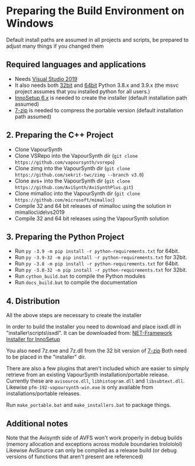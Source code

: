 # Preparing the Build Environment on Windows

Default install paths are assumed in all projects and scripts, be prepared to adjust many things if you changed them

## Required languages and applications

* Needs [Visual Studio 2019](https://visualstudio.microsoft.com/de/vs/)
* It also needs both [32bit](https://www.python.org/) and [64bit](https://www.python.org/) Python 3.8.x and 3.9.x (the msvc project assumes that you installed python for all users.)
* [InnoSetup 6.x](http://www.jrsoftware.org/isdl.php) is needed to create the installer (default installation path assumed)
* [7-zip](https://www.7-zip.org/) is needed to compress the portable version (default installation path assumed)

## 2. Preparing the C++ Project

* Clone VapourSynth
* Clone VSRepo into the VapourSynth dir (`git clone https://github.com/vapoursynth/vsrepo`)
* Clone zimg into the VapourSynth dir (`git clone https://github.com/sekrit-twc/zimg --branch v3.0`)
* Clone avs+ into the VapourSynth dir (`git clone https://github.com/AviSynth/AviSynthPlus.git`)
* Clone mimalloc into the VapourSynth dir (`git clone https://github.com/microsoft/mimalloc`)
* Compile 32 and 64 bit releases of mimalloc using the solution in mimalloc\ide\vs2019
* Compile 32 and 64 bit releases using the VapourSynth solution

## 3. Preparing the Python Project

* Run `py -3.9 -m pip install -r python-requirements.txt` for 64bit.
* Run `py -3.9-32 -m pip install -r python-requirements.txt` for 32bit.
* Run `py -3.8 -m pip install -r python-requirements.txt` for 64bit.
* Run `py -3.8-32 -m pip install -r python-requirements.txt` for 32bit.
* Run `cython_build.bat` to compile the Python modules
* Run `docs_build.bat` to compile the documentation

## 4. Distribution

All the above steps are necessary to create the installer

In order to build the installer you need to download
and place isxdl.dll in "installer\scripts\isxdl".
It can be downloaded from: [NET-Framework Installer for InnoSetup](http://www.codeproject.com/Articles/20868/NET-Framework-Installer-for-InnoSetup)

You also need 7z.exe and 7z.dll from
the 32 bit version of [7-zip](https://www.7-zip.org/)
Both need to be placed in the "installer" dir.

There are also a few plugins that aren't included
which are easier to simply retrieve from an existing
VapourSynth installation/portable release. Currently
these are `avisource.dll`, `libhistogram.dll` and 
`libsubtext.dll`. Likewise `pfm-192-vapoursynth-win.exe`
is only available from installations/portable releases.

Run `make_portable.bat` and `make_installers.bat` to package things.

## Additional notes
Note that the Avisynth side of AVFS won't work properly in debug builds (memory allocation and exceptions across module boundaries trolololol)
Likewise AviSource can only be compiled as a release build (or debug versions of functions that aren't present are referenced)
